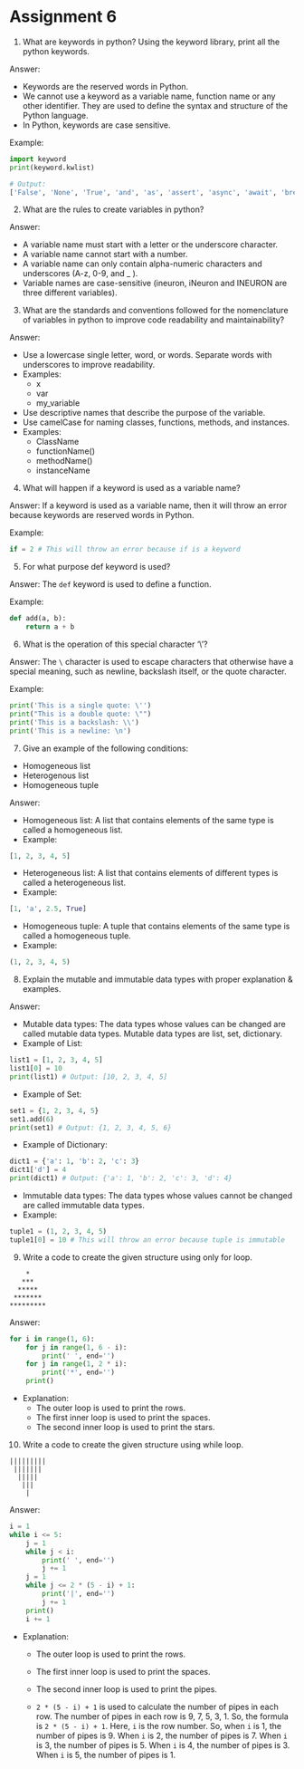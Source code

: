# Assignment 6

1. What are keywords in python? Using the keyword library, print all the python keywords.

Answer: 
- Keywords are the reserved words in Python.
- We cannot use a keyword as a variable name, function name or any other identifier. They are used to define the syntax and structure of the Python language.
- In Python, keywords are case sensitive.

Example:
```python
import keyword
print(keyword.kwlist)

# Output:
['False', 'None', 'True', 'and', 'as', 'assert', 'async', 'await', 'break', 'class', 'continue', 'def', 'del', 'elif', 'else', 'except', 'finally', 'for', 'from', 'global', 'if', 'import', 'in', 'is', 'lambda', 'nonlocal', 'not', 'or', 'pass', 'raise', 'return', 'try', 'while', 'with', 'yield']
```

2. What are the rules to create variables in python?

Answer:
- A variable name must start with a letter or the underscore character.
- A variable name cannot start with a number.
- A variable name can only contain alpha-numeric characters and underscores (A-z, 0-9, and _ ).
- Variable names are case-sensitive (ineuron, iNeuron and INEURON are three different variables).

3. What are the standards and conventions followed for the nomenclature of variables in python to improve code readability and maintainability?

Answer: 
- Use a lowercase single letter, word, or words. Separate words with underscores to improve readability.
- Examples:
    - x
    - var
    - my_variable
- Use descriptive names that describe the purpose of the variable.
- Use camelCase for naming classes, functions, methods, and instances.
- Examples:
    - ClassName
    - functionName()
    - methodName()
    - instanceName


4. What will happen if a keyword is used as a variable name?

Answer: If a keyword is used as a variable name, then it will throw an error because keywords are reserved words in Python.

Example:
```python
if = 2 # This will throw an error because if is a keyword
``` 

5. For what purpose def keyword is used?

Answer: The `def` keyword is used to define a function.

Example:
```python
def add(a, b):
    return a + b
```

6. What is the operation of this special character ‘\’?

Answer: The `\` character is used to escape characters that otherwise have a special meaning, such as newline, backslash itself, or the quote character.

Example:
```python
print('This is a single quote: \'')
print("This is a double quote: \"")
print('This is a backslash: \\')
print('This is a newline: \n')
```

7. Give an example of the following conditions:
- Homogeneous list
- Heterogenous list
- Homogeneous tuple

Answer:
- Homogeneous list: A list that contains elements of the same type is called a homogeneous list.
- Example:
```python
[1, 2, 3, 4, 5]
```
- Heterogeneous list: A list that contains elements of different types is called a heterogeneous list.
- Example:
```python
[1, 'a', 2.5, True]
```
- Homogeneous tuple: A tuple that contains elements of the same type is called a homogeneous tuple.
- Example:
```python
(1, 2, 3, 4, 5)
```

8. Explain the mutable and immutable data types with proper explanation & examples.

Answer:
- Mutable data types: The data types whose values can be changed are called mutable data types. Mutable data types are list, set, dictionary.
- Example of List:
```python
list1 = [1, 2, 3, 4, 5]
list1[0] = 10
print(list1) # Output: [10, 2, 3, 4, 5]
```
- Example of Set:
```python
set1 = {1, 2, 3, 4, 5}
set1.add(6)
print(set1) # Output: {1, 2, 3, 4, 5, 6}
```
- Example of Dictionary:
```python
dict1 = {'a': 1, 'b': 2, 'c': 3}
dict1['d'] = 4
print(dict1) # Output: {'a': 1, 'b': 2, 'c': 3, 'd': 4}
```

- Immutable data types: The data types whose values cannot be changed are called immutable data types.
- Example:
```python
tuple1 = (1, 2, 3, 4, 5)
tuple1[0] = 10 # This will throw an error because tuple is immutable
```

9. Write a code to create the given structure using only for loop.
```
    *
   ***
  *****
 *******
*********
```

Answer:
```python
for i in range(1, 6):
    for j in range(1, 6 - i):
        print(' ', end='')
    for j in range(1, 2 * i):
        print('*', end='')
    print()
```

- Explanation: 
    - The outer loop is used to print the rows.
    - The first inner loop is used to print the spaces.
    - The second inner loop is used to print the stars.

10. Write a code to create the given structure using while loop.
```
|||||||||
 |||||||
  |||||
   |||
    |
```

Answer:
```python
i = 1
while i <= 5:
    j = 1
    while j < i:
        print(' ', end='')
        j += 1
    j = 1
    while j <= 2 * (5 - i) + 1:
        print('|', end='')
        j += 1
    print()
    i += 1
```

- Explanation: 
    - The outer loop is used to print the rows.
    - The first inner loop is used to print the spaces.
    - The second inner loop is used to print the pipes.

    - `2 * (5 - i) + 1` is used to calculate the number of pipes in each row. The number of pipes in each row is 9, 7, 5, 3, 1. So, the formula is `2 * (5 - i) + 1`. Here, `i` is the row number. So, when `i` is 1, the number of pipes is 9. When `i` is 2, the number of pipes is 7. When `i` is 3, the number of pipes is 5. When `i` is 4, the number of pipes is 3. When `i` is 5, the number of pipes is 1.